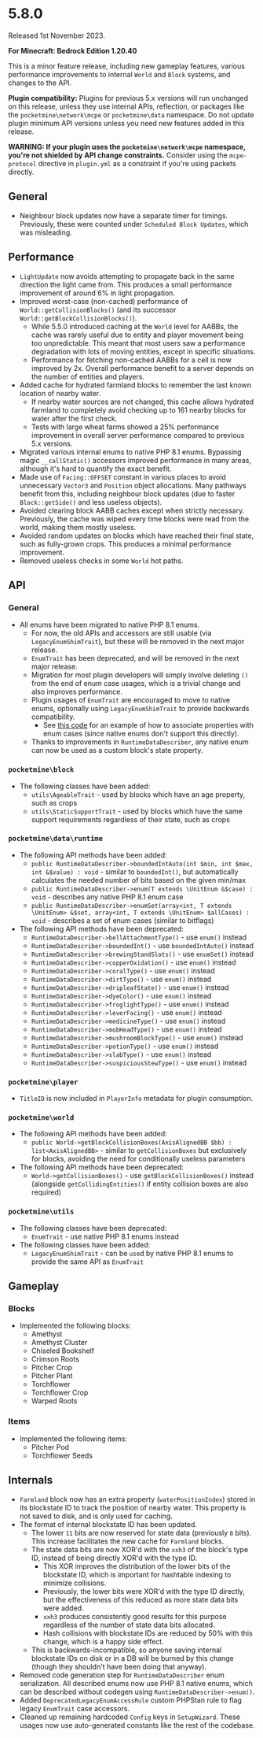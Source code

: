 # 5.8.0
Released 1st November 2023.

**For Minecraft: Bedrock Edition 1.20.40**

This is a minor feature release, including new gameplay features, various performance improvements to internal `World` and `Block` systems, and changes to the API.

**Plugin compatibility:** Plugins for previous 5.x versions will run unchanged on this release, unless they use internal APIs, reflection, or packages like the `pocketmine\network\mcpe`  or `pocketmine\data` namespace.
Do not update plugin minimum API versions unless you need new features added in this release.

**WARNING: If your plugin uses the `pocketmine\network\mcpe` namespace, you're not shielded by API change constraints.**
Consider using the `mcpe-protocol` directive in `plugin.yml` as a constraint if you're using packets directly.

## General
- Neighbour block updates now have a separate timer for timings. Previously, these were counted under `Scheduled Block Updates`, which was misleading.

## Performance
- `LightUpdate` now avoids attempting to propagate back in the same direction the light came from. This produces a small performance improvement of around 6% in light propagation.
- Improved worst-case (non-cached) performance of `World::getCollisionBlocks()` (and its successor `World::getBlockCollisionBlocks()`).
  - While 5.5.0 introduced caching at the `World` level for AABBs, the cache was rarely useful due to entity and player movement being too unpredictable. This meant that most users saw a performance degradation with lots of moving entities, except in specific situations.
  - Performance for fetching non-cached AABBs for a cell is now improved by 2x. Overall performance benefit to a server depends on the number of entities and players.
- Added cache for hydrated farmland blocks to remember the last known location of nearby water.
  - If nearby water sources are not changed, this cache allows hydrated farmland to completely avoid checking up to 161 nearby blocks for water after the first check.
  - Tests with large wheat farms showed a 25% performance improvement in overall server performance compared to previous 5.x versions.
- Migrated various internal enums to native PHP 8.1 enums. Bypassing magic `__callStatic()` accessors improved performance in many areas, although it's hard to quantify the exact benefit.
- Made use of `Facing::OFFSET` constant in various places to avoid unnecessary `Vector3` and `Position` object allocations. Many pathways benefit from this, including neighbour block updates (due to faster `Block::getSide()` and less useless objects).
- Avoided clearing block AABB caches except when strictly necessary. Previously, the cache was wiped every time blocks were read from the world, making them mostly useless.
- Avoided random updates on blocks which have reached their final state, such as fully-grown crops. This produces a minimal performance improvement.
- Removed useless checks in some `World` hot paths.

## API
### General
- All enums have been migrated to native PHP 8.1 enums.
  - For now, the old APIs and accessors are still usable (via `LegacyEnumShimTrait`), but these will be removed in the next major release.
  - `EnumTrait` has been deprecated, and will be removed in the next major release.
  - Migration for most plugin developers will simply involve deleting `()` from the end of enum case usages, which is a trivial change and also improves performance.
  - Plugin usages of `EnumTrait` are encouraged to move to native enums, optionally using `LegacyEnumShimTrait` to provide backwards compatibility.
    - See [this code](https://github.com/pmmp/PocketMine-MP/blob/9832fe899f13a8ea47cc9d73de7088f7775a12f5/src/block/utils/DyeColor.php#L85-L107) for an example of how to associate properties with enum cases (since native enums don't support this directly).
  - Thanks to improvements in `RuntimeDataDescriber`, any native enum can now be used as a custom block's state property.

### `pocketmine\block`
- The following classes have been added:
  - `utils\AgeableTrait` - used by blocks which have an age property, such as crops
  - `utils\StaticSupportTrait` - used by blocks which have the same support requirements regardless of their state, such as crops

### `pocketmine\data\runtime`
- The following API methods have been added:
  - `public RuntimeDataDescriber->boundedIntAuto(int $min, int $max, int &$value) : void` - similar to `boundedInt()`, but automatically calculates the needed number of bits based on the given min/max
  - `public RuntimeDataDescriber->enum(T extends \UnitEnum &$case) : void` - describes any native PHP 8.1 enum case
  - `public RuntimeDataDescriber->enumSet(array<int, T extends \UnitEnum> &$set, array<int, T extends \UnitEnum> $allCases) : void` - describes a set of enum cases (similar to bitflags)
- The following API methods have been deprecated:
  - `RuntimeDataDescriber->bellAttachmentType()` - use `enum()` instead
  - `RuntimeDataDescriber->boundedInt()` - use `boundedIntAuto()` instead
  - `RuntimeDataDescriber->brewingStandSlots()` - use `enumSet()` instead
  - `RuntimeDataDescriber->copperOxidation()` - use `enum()` instead
  - `RuntimeDataDescriber->coralType()` - use `enum()` instead
  - `RuntimeDataDescriber->dirtType()` - use `enum()` instead
  - `RuntimeDataDescriber->dripleafState()` - use `enum()` instead
  - `RuntimeDataDescriber->dyeColor()` - use `enum()` instead
  - `RuntimeDataDescriber->froglightType()` - use `enum()` instead
  - `RuntimeDataDescriber->leverFacing()` - use `enum()` instead
  - `RuntimeDataDescriber->medicineType()` - use `enum()` instead
  - `RuntimeDataDescriber->mobHeadType()` - use `enum()` instead
  - `RuntimeDataDescriber->mushroomBlockType()` - use `enum()` instead
  - `RuntimeDataDescriber->potionType()` - use `enum()` instead
  - `RuntimeDataDescriber->slabType()` - use `enum()` instead
  - `RuntimeDataDescriber->suspiciousStewType()` - use `enum()` instead

### `pocketmine\player`
- `TitleID` is now included in `PlayerInfo` metadata for plugin consumption.

### `pocketmine\world`
- The following API methods have been added:
  - `public World->getBlockCollisionBoxes(AxisAlignedBB $bb) : list<AxisAlignedBB>` - similar to `getCollisionBoxes` but exclusively for blocks, avoiding the need for conditionally useless parameters
- The following API methods have been deprecated:
  - `World->getCollisionBoxes()` - use `getBlockCollisionBoxes()` instead (alongside `getCollidingEntities()` if entity collision boxes are also required)

### `pocketmine\utils`
- The following classes have been deprecated:
  - `EnumTrait` - use native PHP 8.1 enums instead
- The following classes have been added:
  - `LegacyEnumShimTrait` - can be `use`d by native PHP 8.1 enums to provide the same API as `EnumTrait`

## Gameplay
### Blocks
- Implemented the following blocks:
  - Amethyst
  - Amethyst Cluster
  - Chiseled Bookshelf
  - Crimson Roots
  - Pitcher Crop
  - Pitcher Plant
  - Torchflower
  - Torchflower Crop
  - Warped Roots

### Items
- Implemented the following items:
  - Pitcher Pod
  - Torchflower Seeds

## Internals
- `Farmland` block now has an extra property (`waterPositionIndex`) stored in its blockstate ID to track the position of nearby water. This property is not saved to disk, and is only used for caching.
- The format of internal blockstate ID has been updated.
  - The lower `11` bits are now reserved for state data (previously `8` bits). This increase facilitates the new cache for `Farmland` blocks.
  - The state data bits are now XOR'd with the `xxh3` of the block's type ID, instead of being directly XOR'd with the type ID.
    - This XOR improves the distribution of the lower bits of the blockstate ID, which is important for hashtable indexing to minimize collisions.
    - Previously, the lower bits were XOR'd with the type ID directly, but the effectiveness of this reduced as more state data bits were added.
    - `xxh3` produces consistently good results for this purpose regardless of the number of state data bits allocated.
    - Hash collisions with blockstate IDs are reduced by 50% with this change, which is a happy side effect.
  - This is backwards-incompatible, so anyone saving internal blockstate IDs on disk or in a DB will be burned by this change (though they shouldn't have been doing that anyway).
- Removed code generation step for `RuntimeDataDescriber` enum serialization. All described enums now use PHP 8.1 native enums, which can be described without codegen using `RuntimeDataDescriber->enum()`.
- Added `DeprecatedLegacyEnumAccessRule` custom PHPStan rule to flag legacy `EnumTrait` case accessors.
- Cleaned up remaining hardcoded `Config` keys in `SetupWizard`. These usages now use auto-generated constants like the rest of the codebase.
